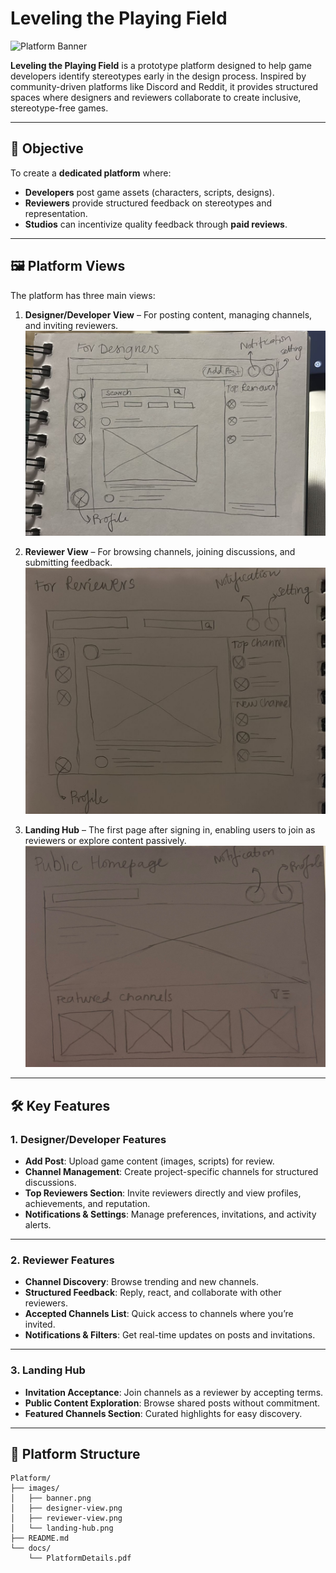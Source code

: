 # Leveling the Playing Field

![Platform Banner](images/banner.png)

**Leveling the Playing Field** is a prototype platform designed to help game developers identify stereotypes early in the design process. Inspired by community-driven platforms like Discord and Reddit, it provides structured spaces where designers and reviewers collaborate to create inclusive, stereotype-free games.

---

## 🎯 Objective

To create a **dedicated platform** where:
- **Developers** post game assets (characters, scripts, designs).
- **Reviewers** provide structured feedback on stereotypes and representation.
- **Studios** can incentivize quality feedback through **paid reviews**.

---

## 🖼️ Platform Views

The platform has three main views:

1. **Designer/Developer View** – For posting content, managing channels, and inviting reviewers.  
   ![Designer View](Images/designer-view.jpg)

3. **Reviewer View** – For browsing channels, joining discussions, and submitting feedback.  
   ![Reviewer View](Images/landing-hub.jpg)

4. **Landing Hub** – The first page after signing in, enabling users to join as reviewers or explore content passively.  
   ![Landing Hub](Images/reviewer-view.jpg)

---

## 🛠️ Key Features

### 1. Designer/Developer Features
- **Add Post**: Upload game content (images, scripts) for review.
- **Channel Management**: Create project-specific channels for structured discussions.
- **Top Reviewers Section**: Invite reviewers directly and view profiles, achievements, and reputation.
- **Notifications & Settings**: Manage preferences, invitations, and activity alerts.

---

### 2. Reviewer Features
- **Channel Discovery**: Browse trending and new channels.
- **Structured Feedback**: Reply, react, and collaborate with other reviewers.
- **Accepted Channels List**: Quick access to channels where you’re invited.
- **Notifications & Filters**: Get real-time updates on posts and invitations.

---

### 3. Landing Hub
- **Invitation Acceptance**: Join channels as a reviewer by accepting terms.
- **Public Content Exploration**: Browse shared posts without commitment.
- **Featured Channels Section**: Curated highlights for easy discovery.

---

## 📂 Platform Structure

```plaintext
Platform/
├── images/
│   ├── banner.png
│   ├── designer-view.png
│   ├── reviewer-view.png
│   └── landing-hub.png
├── README.md
└── docs/
    └── PlatformDetails.pdf

